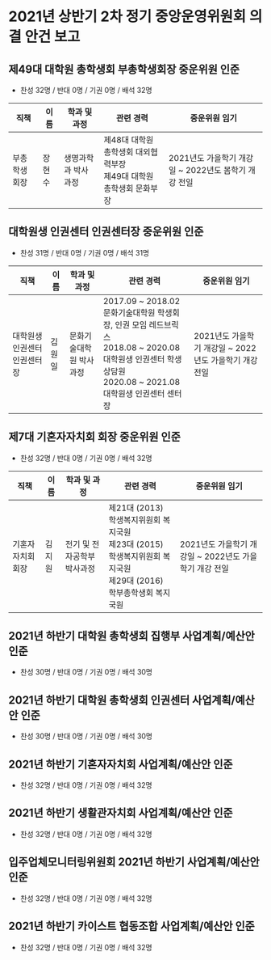 2021년 상반기 2차 정기 중앙운영위원회 의결 안건 보고
==

## 제49대 대학원 총학생회 부총학생회장 중운위원 인준
- 찬성 32명 / 반대 0명 / 기권 0명 / 배석 32명

| 직책 | 이름 | 학과 및 과정 | 관련 경력 | 중운위원 임기 |
|---|---|---|---|---|
| 부총학생회장 | 장현수 | 생명과학과 박사과정 | 제48대 대학원 총학생회 대외협력부장<br>제49대 대학원 총학생회 문화부장 | 2021년도 가을학기 개강일 ~ 2022년도 봄학기 개강 전일 |

## 대학원생 인권센터 인권센터장 중운위원 인준
- 찬성 31명 / 반대 0명 / 기권 0명 / 배석 31명 

| 직책 | 이름 | 학과 및 과정 | 관련 경력 | 중운위원 임기 |
|---|---|---|---|---|
| 대학원생 인권센터 인권센터장 | 김원일 | 문화기술대학원 박사과정 | 2017.09 \~ 2018.02 문화기술대학원 학생회장, 인권 모임 레드브릭스<br>2018.08 \~ 2020.08 대학원생 인권센터 학생상담원<br>2020.08 \~ 2021.08 대학원생 인권센터 센터장<br> | 2021년도 가을학기 개강일 \~ 2022년도 가을학기 개강 전일 |

## 제7대 기혼자자치회 회장 중운위원 인준
- 찬성 32명 / 반대 0명 / 기권 0명 / 배석 32명

| 직책 | 이름 | 학과 및 과정 | 관련 경력 | 중운위원 임기 |
|---|---|---|---|---|
| 기혼자자치회 회장 | 김지원 | 전기 및 전자공학부 박사과정 | 제21대 (2013) 학생복지위원회 복지국원<br>제23대 (2015) 학생복지위원회 복지국원<br>제29대 (2016) 학부총학생회 복지국원 | 2021년도 가을학기 개강일 ~ 2022년도 가을학기 개강 전일 |

## 2021년 하반기 대학원 총학생회 집행부 사업계획/예산안 인준
- 찬성 30명 / 반대 0명 / 기권 0명 / 배석 30명

## 2021년 하반기 대학원 총학생회 인권센터 사업계획/예산안 인준
- 찬성 30명 / 반대 0명 / 기권 0명 / 배석 30명

## 2021년 하반기 기혼자자치회 사업계획/예산안 인준
- 찬성 32명 / 반대 0명 / 기권 0명 / 배석 32명

## 2021년 하반기 생활관자치회 사업계획/예산안 인준
- 찬성 32명 / 반대 0명 / 기권 0명 / 배석 32명

## 입주업체모니터링위원회 2021년 하반기 사업계획/예산안 인준
- 찬성 32명 / 반대 0명 / 기권 0명 / 배석 32명

## 2021년 하반기 카이스트 협동조합 사업계획/예산안 인준
- 찬성 32명 / 반대 0명 / 기권 0명 / 배석 32명


